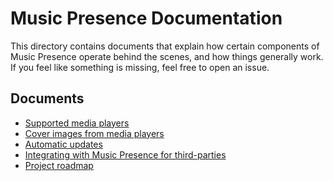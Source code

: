 # Music Presence Documentation

This directory contains documents that explain
how certain components of Music Presence operate behind the scenes,
and how things generally work.
If you feel like something is missing, feel free to open an issue.

## Documents

- [Supported media players](./supported-media-players.md)
- [Cover images from media players](./cover-images-proxy.md)
- [Automatic updates](./automatic-updates.md)
- [Integrating with Music Presence for third-parties](./third-party-integration.md)
- [Project roadmap](./roadmap.md)
